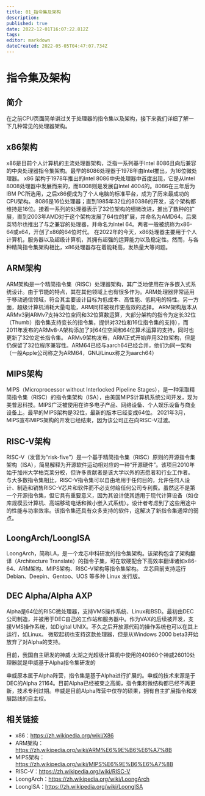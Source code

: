 ```yaml
---
title: 01_指令集及架构
description: 
published: true
date: 2022-12-01T16:07:22.812Z
tags: 
editor: markdown
dateCreated: 2022-05-05T04:47:07.734Z
---
```


# 指令集及架构
## 简介
在之前CPU页面简单讲过关于处理器的指令集以及架构，接下来我们详细了解一下几种常见的处理器架构。
## x86架构
x86是目前个人计算机的主流处理器架构，泛指一系列基于Intel 8086且向后兼容的中央处理器指令集架构。最早的8086处理器于1978年由Intel推出，为16位微处理器。
x86 架构于1978年推出的Intel 8086中央处理器中首度出现，它是从Intel 8008处理器中发展而来的，而8008则是发展自Intel 4004的。8086在三年后为IBM PC所选用，之后x86便成为了个人电脑的标准平台，成为了历来最成功的CPU架构。
8086是16位处理器；直到1985年32位的80386的开发，这个架构都维持是16位。接着一系列的处理器表示了32位架构的细微改进，推出了数种的扩展，直到2003年AMD对于这个架构发展了64位的扩展，并命名为AMD64。后来英特尔也推出了与之兼容的处理器，并命名为Intel 64。两者一般被统称为x86-64或x64，开创了x86的64位时代。
在2022年的今天，x86处理器主要用于个人计算机，服务器以及超级计算机，其拥有超强的运算能力以及稳定性。然而，与各种精简指令集架构相比，x86处理器存在着能耗高，发热量大等问题。
## ARM架构
ARM架构是一个精简指令集（RISC）处理器架构，其广泛地使用在许多嵌入式系统设计。由于节能的特点，其在其他领域上也有很多作为。ARM处理器非常适用于移动通信领域，符合其主要设计目标为低成本、高性能、低耗电的特性。另一方面，超级计算机消耗大量电能，ARM同样被视作更高效的选择。
ARM架构版本从ARMv3到ARMv7支持32位空间和32位算数运算，大部分架构的指令为定长32位（Thumb）指令集支持变长的指令集，提供对32位和16位指令集的支持），而2011年发布的ARMv8-A架构添加了对64位空间和64位算术运算的支持，同时也更新了32位定长指令集。
ARMv9架构发布，ARM正式开始弃用32位架构，但是仍保留了32位程序兼容性。ARM64已经与aarch64已经合并，他们为同一架构（一般Apple公司称之为ARM64，GNU/Linux称之为aarch64）

## MIPS架构
MIPS（Microprocessor without Interlocked Pipeline Stages），是一种采取精简指令集（RISC）的指令集架构（ISA），由美国MIPS计算机系统公司开发，现为美普思科技。MIPS广泛被使用在许多电子产品、网络设备、个人娱乐设备与商业设备上。最早的MIPS架构是32位，最新的版本已经变成64位。
2021年3月，MIPS宣布MIPS架构的开发已经结束，因为该公司正在向RISC-V过渡。
## RISC-V架构
RISC-V（发音为“risk-five”）是一个基于精简指令集（RISC）原则的开源指令集架构（ISA），简易解释为开源软件运动相对应的一种“开源硬件”。该项目2010年始于加州大学柏克莱分校，但许多贡献者是该大学以外的志愿者和行业工作者。
与大多数指令集相比，RISC-V指令集可以自由地用于任何目的，允许任何人设计、制造和销售RISC-V芯片和软件而不必支付给任何公司专利费。虽然这不是第一个开源指令集，但它具有重要意义，因为其设计使其适用于现代计算设备（如仓库规模云计算机、高端移动电话和微小嵌入式系统）。设计者考虑到了这些用途中的性能与功率效率。该指令集还具有众多支持的软件，这解决了新指令集通常的弱点。
## LoongArch/LoongISA
LoongArch，简称LA，是一个龙芯中科研发的指令集架构。该架构包含了架构翻译（Architecture Translate）的指令子集，可在软硬配合下高效率翻译诸如x86-64、ARM架构、MIPS架构、RISC-V架构等指令集架构。
龙芯目前支持运行 Debian、Deepin、Gentoo、UOS 等多种 Linux 发行版。

## DEC Alpha/Alpha AXP
Alpha是64位的RISC微处理器，支持VMS操作系统、Linux和BSD。最初由DEC公司制造，并被用于DEC自己的工作站和服务器中。作为VAX的后续被开发，支援VMS操作系统，如Digital UNIX。不久之后开放源代码的操作系统也可以在其上运行，如Linux。
微软起初也支持这款处理器，但是从Windows 2000 beta3开始放弃了对Alpha的支持。

目前，我国自主研发的神威·太湖之光超级计算机中使用的40960个神威26010处理器就是申威基于Alpha指令集研发的

申威原本属于Alpha阵营，指令集是基于Alpha进行扩展的。申威的技术来源是于DEC的Alpha 21164。目前Alpha已经被束之高阁，指令集和微结构都已经不再更新，技术专利过期。申威是目前Alpha阵营中仅存的硕果，拥有自主扩展指令和发展路线的自主权。

## 相关链接
- x86：https://zh.wikipedia.org/wiki/X86
- ARM架构：https://zh.wikipedia.org/wiki/ARM%E6%9E%B6%E6%A7%8B
- MIPS架构：https://zh.wikipedia.org/wiki/MIPS%E6%9E%B6%E6%A7%8B
- RISC-V：https://zh.wikipedia.org/wiki/RISC-V
- LoongArch：https://zh.wikipedia.org/wiki/LoongArch
- LoongISA：https://zh.wikipedia.org/wiki/LoongISA
